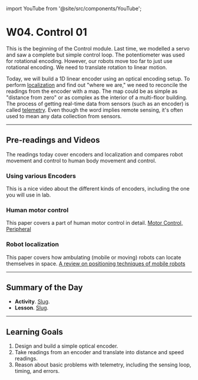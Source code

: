 
import YouTube from '@site/src/components/YouTube';

# W04. Control 01
This is the beginning of the Control module. Last time, we modelled a servo and saw a complete but simple control loop. The potentiometer was used for rotational encoding. However, our robots move too far to just use rotational encoding. We need to translate rotation to linear motion. 

Today, we will build a 1D linear encoder using an optical encoding setup. To perform [localization](https://en.wikipedia.org/wiki/Robot_navigation) and find out "where we are," we need to reconcile the readings from the encoder with a map. The map could be as simple as "distance from zero" or as complex as the interior of a multi-floor building. The process of getting real-time data from sensors (such as an encoder) is called [telemetry](https://docs.wpilib.org/en/stable/docs/software/telemetry/telemetry.html). Even though the word implies remote sensing, it's often used to mean any data collection from sensors.

---
## Pre-readings and Videos
The readings today cover encoders and localization and compares robot movement and control to human body movement and control.

### Using various Encoders
<YouTube id="dMBrR4gDi3s" />
This is a nice video about the different kinds of encoders, including the one you will use in lab.

### Human motor control
This paper covers a part of human motor control in detail. [Motor Control, Peripheral
](https://www.sciencedirect.com/science/article/pii/B0122268709008133)

### Robot localization
This paper covers how ambulating (mobile or moving) robots can locate themselves in space. [A review on positioning techniques of mobile robots
](https://www.extrica.com/article/23893)

---
## Summary of the Day

- **Activity**. [Slug](/docs/concepts/teaching/activities/LINK.md).
- **Lesson**. [Slug](/docs/concepts/teaching/lessons/LINK.md).

---
## Learning Goals
1. Design and build a simple optical encoder.
2. Take readings from an encoder and translate into distance and speed readings.
3. Reason about basic problems with telemetry, including the sensing loop, timing, and errors.